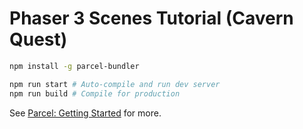 Phaser 3 Scenes Tutorial (Cavern Quest)
========================

```sh
npm install -g parcel-bundler

npm run start # Auto-compile and run dev server
npm run build # Compile for production
```

See [Parcel: Getting Started](https://parceljs.org/getting_started.html) for more.
